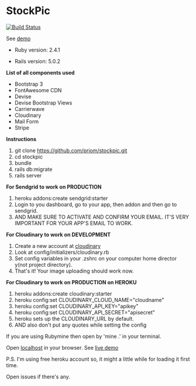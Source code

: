 # StockPic

[![Build Status](https://semaphoreci.com/api/v1/priom/stockpic/branches/master/shields_badge.svg)](https://semaphoreci.com/priom/stockpic)


See [demo](https://stockpic.herokuapp.com/)

* Ruby version: 2.4.1

* Rails version: 5.0.2


**List of all components used**  

* Bootstrap 3
* FontAwesome CDN
* Devise
* Devise Bootstrap Views
* Carrierwave
* Cloudinary
* Mail Form
* Stripe

**Instructions**
1. git clone https://github.com/priom/stockpic.git
2. cd stockpic
3. bundle
4. rails db:migrate
5. rails server


**For Sendgrid to work on PRODUCTION**
1. heroku addons:create sendgrid:starter
2. Login to you dashboard, go to your app, then addon and then go to sendgrid.
3. AND MAKE SURE TO ACTIVATE AND CONFIRM YOUR EMAIL. IT'S VERY IMPORTANT FOR YOUR APP'S EMAIL TO WORK.


**For Cloudinary to work on DEVELOPMENT**
1. Create a new account at [cloudinary](http://cloudinary.com/)
2. Look at config/initializers/cloudinary.rb
2. Set config variables in your .zshrc on your computer home director y(not project directory).
4. That's it! Your image uploading should work now.


**For Cloudinary to work on PRODUCTION on HEROKU**
1. heroku addons:create cloudinary:starter
2. heroku config:set CLOUDINARY_CLOUD_NAME="cloudname"
3. heroku config:set CLOUDINARY_API_KEY="apikey"
4. heroku config:set CLOUDINARY_API_SECRET="apisecret"
5. heroku sets up the CLOUDINARY_URL by default.
6. AND also don't put any quotes while setting the config


If you are using Rubymine then open by 'mine .' in your terminal.

Open [localhost](http://localhost:3000) in your browser.
See [live demo](https://stockpic.herokuapp.com/)

P.S. I'm using free heroku account so, it might a little while for loading it first time.

Open issues if there's any.
